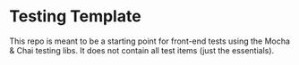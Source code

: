 # Testing Template

This repo is meant to be a starting point for front-end tests using the Mocha &amp; Chai testing libs. It does not contain all test items (just the essentials).
